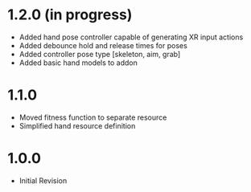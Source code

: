 # 1.2.0 (in progress)
- Added hand pose controller capable of generating XR input actions
- Added debounce hold and release times for poses
- Added controller pose type [skeleton, aim, grab]
- Added basic hand models to addon

# 1.1.0
- Moved fitness function to separate resource
- Simplified hand resource definition

# 1.0.0
- Initial Revision
